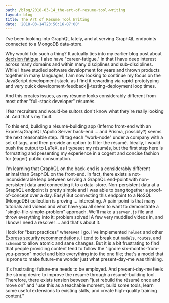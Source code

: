 ```yaml
---
path: /blog/2018-03-14_the-art-of-resume-tool-writing
layout: blog
title: The Art of Resume Tool Writing
date: '2018-03-14T23:50:16-07:00'
---
```

I've been looking into GraphQL lately, and at serving GraphQL endpoints connected to a MongoDB data-store.

Why would I do such a thing? It actually ties into my earlier blog post about [decision fatigue](/blog/2018-03-12_javascript-and-decision-fatigue). I also have "career-fatigue," in that I have deep interest across many domains and within many disciplines and sub-disciplines. While I have studied software development for years and thrown products together in many languages, I am now looking to continue my focus on the JavaScript development stack, as I find it rewarding via rapid-prototyping and very quick development-feedback-testing-deployment loop times.

And this creates issues, as my résumé looks considerably different from most other "full-stack developer" résumés. 

I fear recruiters and would-be suitors don't know what they're really looking at. And that's my fault.

To this end, building a résumé-building app (Inferno front-end with an Express/GraphQL/Apollo Server back-end ... and Prisma, possibly?) seems the next reasonable step. I'll tag each "work-node" under a company with a set of tags, and then provide an option to filter the résumé. Ideally, I would push the output to LaTeX, as I typeset my résumés, but the first step here is formatting and presenting my experience in a cogent and concise fashion for (eager) public consumption.

I'm learning that GraphQL on the back-end is a considerably different animal than GraphQL on the front-end. In fact, there exists a not-inconsiderable leap between serving a GraphQL end-point with non-persistent data and connecting it to a data-store. Non-persistent data at a GraphQL endpoint is pretty simple and I was able to bang together a proof-of-concept over a day. Easy! But connecting this endpoint to a NoSQL (MongoDB) collection is proving ... interesting. A pain-point is that many tutorials and videos and what have you all seem to want to demonstrate a "single-file-simple-problem" approach. We'll make a `server.js` file and throw everything into it; problem solved! A few very muddled videos in, and I know I need a resolver ... and that's about it.

I look for "best practices" wherever I go. I've implemented `helmet` and other [Express security recommendations](https://expressjs.com/en/advanced/best-practice-security.html). I tend to break out `model`s, `route`s, and `schema`s to allow atomic and sane changes. But it is a bit frustrating to find that people providing content tend to follow the "ignore six-months-from-you-person" model and blob everything into the one file; that's a model that is prone to make future-me wonder just what present-day-me was thinking.

It's frustrating; future-me needs to be employed. And present-day-me feels the strong desire to improve the résumé through a résumé-building tool. Therefore, there exists tension between "just rebuild the résumé once and move on" and "use this as a teachable moment, build some tools, learn some useful extensions to existing skills, and create high-quality training content."
